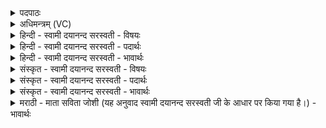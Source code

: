 <details><summary>पदपाठः</summary>

सूर्यत्वचस॒ इति॒ सूर्य॑ऽत्वचसः। स्थ॒। रा॒ष्ट्र॒दा इति॑ राष्ट्र॒ऽदाः। रा॒ष्ट्रम्। मे॒। द॒त्त॒। स्वाहा॑। सूर्यत्वचस॒ इति॒ सूर्यऽत्व॒चसः। स्थ॒। रा॒ष्ट्र॒दा इति॑ राष्ट्र॒ऽदाः। रा॒ष्ट्रम्। अ॒मुष्मै॑। द॒त्त॒। सूर्यवर्चस॒ इति॒ सूर्य॑ऽवर्चसः। स्थ॒। रा॒ष्ट्र॒दा इति॑ राष्ट्र॒ऽदाः। रा॒ष्ट्रम्। मे॒। द॒त्त॒। स्वाहा॑। सूर्यवर्चस॒ इति॒ सूर्य॑ऽवर्चसः। स्थ॒। रा॒ष्ट्र॒दा इति॑ राष्ट्र॒ऽदाः। रा॒ष्ट्रम्। अ॒मुष्मै॑। द॒त्त॒। मान्दाः॑। स्थ॒। रा॒ष्ट्र॒दा इति॑ राष्ट्र॒दाः। रा॒ष्ट्रम्। मे॒। द॒त्त॒। स्वाहा॑। मान्दाः॑। स्थः॒। रा॒ष्ट्र॒दा इति॑ राष्ट्र॒ऽदाः। रा॒ष्ट्रम्। अ॒मुष्मै॑। द॒त्त॒। व्र॒ज॒क्षित॒ इति॑ व्र॒ज॒ऽक्षितः। स्थ॒। रा॒ष्ट्र॒दा इति॑ राष्ट्र॒ऽदाः। रा॒ष्ट्रम्। मे॒। द॒त्त। स्वाहा॑। व्र॒ज॒क्षित॒ इति॑ व्रज॒ऽक्षितः॑। स्थ॒। रा॒ष्ट्र॒दा इति॑ राष्ट्र॒ऽदाः। रा॒ष्ट्रम्। अ॒मुष्मै॑। द॒त्त॒। वाशाः॑। स्थ॒। रा॒ष्ट्र॒दा इति॑ राष्ट्र॒ऽदाः। रा॒ष्ट्रम्। मे॒। द॒त्त॒। स्वाहा॑। वाशाः॑। स्थ॒। रा॒ष्ट्र॒दा इति॑ राष्ट्र॒ऽदाः। रा॒ष्ट्रम्। अ॒मुष्मै॑। द॒त्त॒। शवि॑ष्ठाः। स्थ॒। रा॒ष्ट्र॒दा इति॑ राष्ट्र॒ऽदाः। रा॒ष्ट्रम्। मे॒। द॒त्त॒। स्वाहा॑। शवि॑ष्ठाः। स्थ॒। रा॒ष्ट्र॒दा इति॑ राष्ट्र॒ऽदाः। रा॒ष्ट्रम्। अ॒मुष्मै॑। द॒त्त॒। शक्व॑रीः। स्थ॒। रा॒ष्ट्र॒दा इति॑ राष्ट्र॒ऽदाः। रा॒ष्ट्रम्। मे॒। द॒त्त॒। स्वाहा॑। शक्व॑रीः। स्थ॒। राष्ट्रदा इति॑ राष्ट्र॒ऽदाः। रा॒ष्ट्रम्। अ॒मुष्मै॑। द॒त्त॒। ज॒न॒भृत॒ इति॑ जन॒ऽभृतः॑। स्थ॒। रा॒ष्ट्र॒दा इति॑ राष्ट्र॒ऽदाः। रा॒ष्ट्रम्। मे॒। द॒त्त॒। स्वाहा॑। ज॒न॒भृत॒ इति॑ जन॒ऽभृतः॑। स्थ॒। रा॒ष्ट्र॒दा इति॑ राष्ट्र॒ऽदाः। रा॒ष्ट्रम्। अ॒मुष्मै॑। द॒त्त॒। वि॒श्व॒भृत॒ इति विश्व॒ऽभृतः॑। स्थ॒। रा॒ष्ट्र॒दा इति॑ राष्ट्र॒ऽदाः। रा॒ष्ट्रम्। मे॒। द॒त्त॒। स्वाहा॑। वि॒श्व॒भृत॒ इति॑ विश्व॒ऽभृतः॑। स्थ॒। रा॒ष्ट्र॒दा इति॑ राष्ट्र॒ऽदाः। रा॒ष्ट्रम्। अ॒मुष्मै॑। द॒त्त॒। आपः॑। स्व॒राज॒ इति॑ स्व॒ऽराजः॑। स्थ॒। रा॒ष्ट्र॒दा इति॑ राष्ट्र॒ऽदाः। रा॒ष्ट्रम्। अ॒मुष्मै॑। द॒त्त॒। मधु॑मती॒रिति॒ मधु॑ऽमतीः। मधु॑मतीभि॒रिति॒ मधु॑मतीऽभिः। पृ॒च्य॒न्ता॒म्। महि॑। क्ष॒त्रम्। क्ष॒त्रियाय॑। व॒न्वा॒नाः। अना॑धृष्टाः। सी॒द॒त॒। स॒हौज॑स॒ इति॑ स॒हऽओ॑जसः। महि॑। क्ष॒त्रम्। क्ष॒त्रिया॑य। दध॑तीः। ४।
</details>

<details><summary>अधिमन्त्रम् (VC)</summary>

- सूर्य्यादयो मन्त्रोक्ता देवताः
- वरुण ऋषिः
- जगती स्वराट् पङ्क्तिः, स्वराट् संकृतिः, भुरिग् आकृतिः, भुरिक् त्रिष्टुप्
- मध्यमः, पञ्चमः, स्वरः
</details>

<details><summary>हिन्दी - स्वामी दयानन्द सरस्वती - विषयः</summary>

मनुष्यों को कैसा हो के किस-किस के लिये क्या-क्या देना चाहिये, यह विषय अगले मन्त्र में कहा है ॥
</details>

<details><summary>हिन्दी - स्वामी दयानन्द सरस्वती - पदार्थः</summary>

पदार्थान्वयभाषाः -  हे राजपुरुषो ! तुम लोग (सूर्य्यत्वचसः) सूर्य के समान अपने न्याय प्रकाश से सब तेज को ढाँकनेवाले होते हुए (स्वाहा) सत्य न्याय के साथ (राष्ट्रदाः) राज्य देनेहारे (स्थ) हो, इसलिये (मे) मुझे (राष्ट्रम्) राज्य को (दत्त) दीजिये। हे मनुष्यो ! जिस कारण (सूर्यत्वचसः) सूर्य्यप्रकाश के समान विद्या पढ़नेवाले होते हुए तुम लोग (राष्ट्रदाः) राज्य देनेहारे (स्थ) हो, इसलिये (अमुष्मै) उस विद्या में सूर्यवत् प्रकाशमान पुरुष के लिये (राष्ट्रम्) राज्य को (दत्त) दीजिये। हे विद्वन् मनुष्यो ! (सूर्यवर्चसः) सूर्य के समान तेजधारी होते हुए तुम लोग (स्वाहा) सत्य वाणी से (राष्ट्रदाः) राज्यदाता (स्थ) हो, इस कारण (मे) तेजस्वी मुझे (राष्ट्रम्) राज्य को (दत्त) दीजिये, जिस कारण (सूर्यवर्चसः) सूर्य्य के समान प्रकाशमान होते हुए आप लोग (राष्ट्रदाः) राज्य देनेहारे (स्थ) हो, इसलिये (अमुष्मै) उस प्रकाशमान पुरुष के लिये (राष्ट्रम्) राज्य को (दत्त) दीजिये। जिस कारण (मान्दाः) मनुष्यों को आनन्द देनेहारे होते हुए आप लोग (स्वाहा) सत्य वचनों के साथ (राष्ट्रदाः) राज्य देनेवाले (स्थ) हो, इसलिये (मे) आनन्द देनेहारे मुझे (राष्ट्रम्) राज्य को (दत्त) दीजिये, जिसलिये आप लोग (मान्दाः) प्राणियों को सुख देनेवाले होके (राष्ट्रदाः) राज्यदाता (स्थ) हो, इसलिये (अमुष्मै) उस सुखदाता जन को (राष्ट्रम्) राज्य को (दत्त) दीजिये। जिस कारण आप लोग (व्रजक्षितः) गौ आदि पशुओं के स्थानों को बसाते हुए (स्वाहा) सत्य क्रियाओं के सहित (राष्ट्रदाः) राज्यदाता (स्थ) हैं, इसलिये (मे) पशुरक्षक मुझे (राष्ट्रम्) राज्य को (दत्त) दीजिये। जिस कारण आप लोग (व्रजक्षितः) स्थान आदि से पशुओं के रक्षक होते हुए (राष्ट्रदाः) राज्य देनेहारे (स्थ) हैं, इससे (अमुष्मै) उस गौ आदि पशुओं के रक्षक पुरुष के लिये राज्य को (दत्त) दीजिये। जिसलिये आप लोग (वाशाः) कामना करते हुए (स्वाहा) सत्यनीति से (राष्ट्रदाः) राज्यदाता (स्थ) हैं, इसलिये (मे) इच्छायुक्त मुझे (राष्ट्रम्) राज्य को (दत्त) दीजिये। जिस कारण आप लोग (वाशाः) इच्छायुक्त होते हए (राष्ट्रदाः) राज्य देनेवाले (स्थ) हैं, इसलिये (अमुष्मै) उस इच्छायुक्त पुरुष के लिये (राष्ट्रम्) राज्य को (दत्त) दीजिये। जिस कारण आप लोग (शविष्ठाः) अत्यन्त बलवाले होते हुए (स्वाहा) सत्य पुरुषार्थ से (राष्ट्रदाः) राज्यदाता (स्थ) हैं, इस कारण (मे) बलवान् मुझे (राष्ट्रम्) राज्य को (दत्त) दीजिये। जिस कारण आप लोग (शविष्ठाः) अति पराक्रमी (राष्ट्रदाः) राज्यदाता (स्थ) हैं, इस कारण (अमुष्मै) उस अति पराक्रमी जन के लिये (राष्ट्रम्) राज्य को (दत्त) दीजिये। हे राणी लोगो ! जिसलिये आप (शक्वरीः) सामर्थ्यवाली होती हुई (स्वाहा) सत्य पुरुषार्थ से (राष्ट्रदाः) राज्य देने हारी (स्थ) हैं, इसलिये (मे) सामर्थ्यवान् मुझे (राष्ट्रम्) राज्य को (दत्त) दीजिये। जिस कारण आप (शक्वरीः) सामर्थ्ययुक्त (राष्ट्रदाः) राज्य देनेवाली (स्थ) हैं, इस कारण (अमुष्मै) उस सामर्थ्ययुक्त पुरुष के लिये (राष्ट्रम्) राज्य को (दत्त) दीजिये। जिसलिये आप लोग (जनभृतः) श्रेष्ठ मनुष्यों का पोषण करने हारी होती हुई (स्वाहा) सत्य कर्मों के साथ (राष्ट्रदाः) राज्य देनेवाली (स्थ) हैं, इसलिये (मे) श्रेष्ठ गुणयुक्त मुझे (राष्ट्रम्) राज्य को (दत्त) दीजिये। जिसलिये आप (जनभृतः) सज्जनों को धारण करनेहारे (राष्ट्रदाः) राज्यदाता (स्थ) हैं, इसलिये (अमुष्मै) उस सत्यप्रिय पुरुष के लिये (राष्ट्रम्) राज्य को (दत्त) दीजिये। हे सभाध्यक्षादि राजपुरुषो ! जिसलिये आप लोग (विश्वभृतः) सब संसार का पोषण करनेवाले होते हुए (स्वाहा) सत्य वाणी के साथ (राष्ट्रदाः) राज्य देनेहारे (स्थ) हैं, इसलिये (मे) सब के पोषक मुझे (राष्ट्रम्) राज्य को (दत्त) दीजिये। जिसलिये आप लोग (विश्वभृतः) विश्व को धारण करनेहारे (राष्ट्रदाः) राज्यदाता (स्थ) हैं, इसलिये (अमुष्मै) उस धारण करनेहारे मनुष्य के लिये (राष्ट्रम्) राज्य को (दत्त) दीजिये। जिस कारण आप लोग (आपः) सब विद्या और धर्म विषय में व्याप्तिवाले होते हुए (स्वाहा) सत्य क्रिया से (राष्ट्रदाः) राज्य देनेहारे (स्थ) हैं, इस कारण (मे) शुभ गुणों में व्याप्त मुझे (राष्ट्रम्) राज्य को (दत्त) दीजिये। जिसलिये आप लोग (आपः) सब विद्या और धर्म मार्ग को जाननेहारे (स्वराजः) आप से आप ही प्रकाशमान (राष्ट्रदाः) राज्यदाता (स्थ) हैं, इसलिये (अमुष्मै) उस धर्मज्ञ पुरुष के लिये (राष्ट्रम्) राज्य को (दत्त) दीजिये। हे सज्जन स्त्री लोगो ! आप को चाहिये कि (क्षत्रियाय) राजपूतों के लिये (महि) बड़े पूजा के योग्य (क्षत्रम्) क्षत्रियों के राज्य को (वन्वानाः) चाहती हुई (सहौजसः) बल-पराक्रम के सहित वर्त्तमान (क्षत्रियाय) राजपूतों के लिये (महि) बड़े (क्षत्रम्) राज्य को (दधतीः) धारण करती हुई (अनाधृष्टाः) शत्रुओं के वश में न आनेवाली (मधुमतीः) मधुर आदि रसवाली ओषधी (मधुमतीभिः) मधुरादि गुणयुक्त वसन्त आदि ऋतुओं से सुखों को (पृच्यन्ताम्) सिद्ध किया करें। हे सज्जन पुरुषो ! तुम लोग इस प्रकार की स्त्रियों को (सीदत) प्राप्त होओ ॥४॥
</details>

<details><summary>हिन्दी - स्वामी दयानन्द सरस्वती - भावार्थः</summary>

भावार्थभाषाः -  हे स्त्री पुरुषो ! जो सूर्य के समान न्याय और विद्या का प्रकाश कर सब को आनन्द देने, गौ आदि पशुओं की रक्षा करने, शुभ गुणों से शोभायमान, बलवान्, अपने तुल्य स्त्रियों से विवाह और संसार का पोषण करनेवाले स्वाधीन हैं, वे ही औरों के लिये राज्य देने और आप सेवन करने में समर्थ होते हैं, अन्य नहीं ॥४॥
</details>

<details><summary>संस्कृत - स्वामी दयानन्द सरस्वती - विषयः</summary>

मनुष्याः कीदृशा भूत्वा कस्मै किं किं प्रदद्युरित्याह ॥
</details>

<details><summary>संस्कृत - स्वामी दयानन्द सरस्वती - पदार्थः</summary>

पदार्थान्वयभाषाः -  हे राजपुरुषाः ! यतो यूयं सूर्य्यत्वचसः सन्तः स्वाहा राष्ट्रदा स्थ तस्मान्मे राष्ट्रं दत्त। यतः सूर्य्यत्वचसः सन्तो यूयं राष्ट्रदा स्थ तस्मादमुष्मै राष्ट्रं दत्त। यतो यूयं सूर्य्यवर्चसः सन्तः स्वाहा राष्ट्रदा स्थ तस्मान्मे राष्ट्रं दत्त। यतो यूयं सूर्य्यवर्चसो राष्ट्रदा स्थ तस्मादमुष्मै राष्ट्रं दत्त। यतो यूयं व्रजक्षितः सन्तः स्वाहा राष्ट्रदा स्थ तस्मान्मे राष्ट्रं दत्त। यतो यूयं व्रजक्षितः सन्तो राष्ट्रदा स्थ तस्मादमुष्मै राष्ट्रं दत्त। यतो यूयं वाशाः सन्तः स्वाहा राष्ट्रदा स्थ तस्मान्मे राष्ट्रं दत्त। यतो यूयं वाशाः सन्तो राष्ट्रदा स्थ तस्मादमुष्मै राष्ट्रं दत्त। यतो यूयं शविष्ठाः सन्तः स्वाहा राष्ट्रदा स्थ तस्मान्मे राष्ट्रं दत्त। यतो यूयं शविष्ठा राष्ट्रदा स्थ तस्मादमुष्मै राष्ट्रं दत्त। यतो यूयं शक्वरीः सन्तः स्वाहा राष्ट्रदा स्थ तस्मान्मे राष्ट्रं दत्त। यतो यूयं शक्वरी राष्ट्रदा स्थ तस्मादमुष्मै राष्ट्रं दत्त। यतो यूयं जनभृतः सन्तः स्वाहा राष्ट्रदा स्थ तस्मान्मे राष्ट्रं दत्त। यतो यूयं जनभृतो राष्ट्रदा स्थ तस्मादमुष्मै राष्ट्रं दत्त। यतो यूयं विश्वभृतः सन्तः स्वाहा राष्ट्रदा स्थ तस्मान्मे राष्ट्रं दत्त। यतो यूयं विश्वभृतो राष्ट्रदा स्थ तस्मादमुष्मै राष्ट्रं दत्त। यतो यूयमापः स्वराजः सन्तो राष्ट्रदा स्थ तस्मान्मे राष्ट्रं दत्त। यतो यूयमापः स्वराजः स्थ तस्मादमुष्मै राष्ट्रं दत्त। हे सज्जनाः स्त्रियः ! युष्माभिः क्षत्रियाय महि क्षत्रं वन्वानाः सहौजसः क्षत्रियाय महि क्षत्रं दधतीरनाधृष्टा मधुमतीर्मधुमतीभिः सुखानि पृच्यन्ताम्। हे सज्जनाः पुरुषाः ! यूयमीदृशीः स्त्रियः सीदत प्राप्नुत ॥४॥
</details>

<details><summary>संस्कृत - स्वामी दयानन्द सरस्वती - भावार्थः</summary>

भावार्थभाषाः -  हे स्त्रीपुरुषाः ! हे मनुष्याः सूर्यवन्न्यायप्रकाशकाः सूर्य इव विद्यादीपकाः सर्वेषामानन्दप्रदा गवादिपशुरक्षकाः शुभगुणैः कमनीया बलवन्तः स्वसदृशस्त्रियः विश्वम्भरा स्वाधीनाः सन्ति, तेऽन्येभ्यो राज्यं दातुं सेवितुं च शक्नुवन्ति, नेतर इति यूयं विजानीत ॥४॥
</details>

<details><summary>मराठी - माता सविता जोशी (यह अनुवाद स्वामी दयानन्द सरस्वती जी के आधार पर किया गया है।) - भावार्थः</summary>

भावार्थभाषाः -  हे स्री-पुरुषांनो ! सूर्याप्रमणे जे न्याय व विद्यारूपी प्रकाश देऊन सर्वांना आनंदित करतात, गाई इत्यादी पशूंचे रक्षण करतात, बलवान असतात, शुभगुणयुक्त असून आपल्यासारख्याच स्रीशी विवाह करून जगाचे पोषण करण्यास समर्थ असतात तेच राज्य करण्यास समर्थ असतात, अन्य नव्हे.
</details>